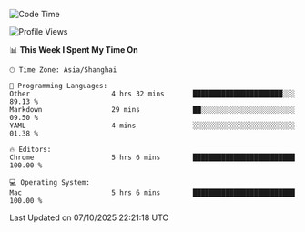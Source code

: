 <!--START_SECTION:waka-->
![Code Time](http://img.shields.io/badge/Code%20Time-4%2C508%20hrs%2028%20mins-blue)

![Profile Views](http://img.shields.io/badge/Profile%20Views-0-blue)

📊 **This Week I Spent My Time On** 

```text
🕑︎ Time Zone: Asia/Shanghai

💬 Programming Languages: 
Other                    4 hrs 32 mins       ██████████████████████░░░   89.13 % 
Markdown                 29 mins             ██░░░░░░░░░░░░░░░░░░░░░░░   09.50 % 
YAML                     4 mins              ░░░░░░░░░░░░░░░░░░░░░░░░░   01.38 % 

🔥 Editors: 
Chrome                   5 hrs 6 mins        █████████████████████████   100.00 % 

💻 Operating System: 
Mac                      5 hrs 6 mins        █████████████████████████   100.00 % 
```


 Last Updated on 07/10/2025 22:21:18 UTC
<!--END_SECTION:waka-->